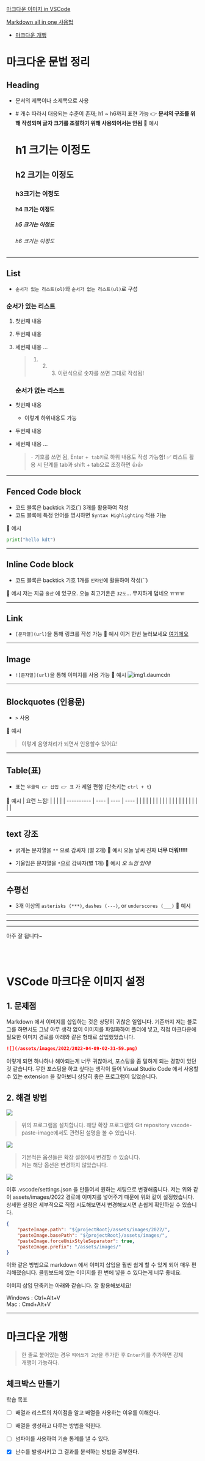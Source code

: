 [마크다운 이미지 in VSCode](#vscode-마크다운-이미지-설정)

[Markdown all in one 사용법](#)
  - [마크다운 개행](#마크다운-개행)


# 마크다운 문법 정리

## Heading

- 문서의 제목이나 소제목으로 사용

- \# 개수 따라서 대응되는 수준이 존재;  h1 ~ h6까지 표현 가능
  👉  **문서의 구조를 위해 작성되며 글자 크기를 조절하기 위해 사용되어서는 안됨**
  💬 예시
  
  # h1 크기는 이정도
  
  ## h2 크기는 이정도
  
  ### h3크기는 이정도
  
  #### h4 크기는 이정도
  
  ##### h5 크기는 이정도
  
  ###### h6 크기는 이정도

---

## List

- `순서가 있는 리스트(ol)`와 `순서가 없는 리스트(ul)`로 구성

### 순서가 있는 리스트

1. 첫번째 내용

2. 두번째 내용

3. 세번째 내용
   ...
   
   > 1. 2. 3. 이런식으로 숫자를 쓰면 그대로 작성됨!
   
   ### 순서가 없는 리스트
- 첫번째 내용
  
  - 이렇게 하위내용도 가능

- 두번째 내용

- 세번째 내용
  ...
  
  > `-` 기호를 쓰면 됨, Enter +` tab키`로 하위 내용도 작성 가능함!
  > ✅ 리스트 활용 시 단계를 tab과 shift + tab으로 조정하면 👍👍

---

## Fenced Code block

- 코드 블록은 backtick 기호(`) 3개를 활용하여 작성
- 코드 블록에 특정 언어를 명시하면 `Syntax Highlighting` 적용 가능

💬 예시

```python
print("hello kdt")
```

---

## Inline Code block

- 코드 블록은 backtick 기호 1개를 `인라인`에 활용하여 작성(``)

💬 예시
저는 지금 `울산` 에 있구요. 오늘 최고기온은 `32도`... 무지하게 덥네요 ㅠㅠㅠ

---

## Link

- `[문자열](url)`을 통해 링크를 작성 가능
  💬 예시
  이거 한번 눌러보세요 [여기에요](https://www.youtube.com/watch?app=desktop&v=qSipY59vFko)

---

## Image

- `![문자열](url)`을 통해 이미지를 사용 가능
  💬 예시
  ![img1.daumcdn](마크다운_문법정리.assets/img1.daumcdn.jpg)

---

## Blockquotes (인용문)

- `>` 사용

💬 예시

> 이렇게 음영처리가 되면서 인용할수 있어요!

---

## Table(표)

- 표는 `우클릭 👉 삽입 👉 표` 가 제일 편함
  (단축키는 `ctrl + t`)

💬 예시
| 요런 느낌! |      |      |      |
| ---------- | ---- | ---- | ---- |
|            |      |      |      |
|            |      |      |      |
|            |      |      |      |
|            |      |      |      |

---

## text 강조

- 굵게는 문자열을 `**` 으로 감싸자 (별 2개)
  💬 예시
  오늘 날씨 진짜 **너무 더워!!!!!**

- 기울임은 문자열을 `*`으로 감싸자(별 1개)
  💬 예시
  *오 느낌 있어!*

---

## 수평선

- 3개 이상의 `asterisks (***)`, `dashes (---)`, or `underscores (___)`
  💬 예시

---

---

---

아주 잘 됩니다~


<br><br>

# VSCode 마크다운 이미지 설정

## 1. 문제점
Markdown 에서 이미지를 삽입하는 것은 상당히 귀찮은 일입니다. 기존까지 저는 블로그를 하면서도 그냥 아무 생각 없이 이미지를 파일화하여 폴더에 넣고, 직접 마크다운에 필요한 이미지 경로를 아래와 같은 형태로 삽입했었습니다.

```markdown
![](/assets/images/2022/2022-04-09-02-31-59.png)
```
이렇게 되면 하나하나 해야되는게 너무 귀찮아서, 포스팅을 좀 덜하게 되는 경향이 있던 것 같습니다. 무한 포스팅을 하고 싶다는 생각이 들어 Visual Studio Code 에서 사용할 수 있는 extension 을 찾아보니 상당히 좋은 프로그램이 있었습니다.  


## 2. 해결 방법
![](./assets/images/2022/2022-08-26-08-18-03.png)

> 위의 프로그램을 설치합니다. 해당 확장 프로그램의 Git repository vscode-paste-image에서도 관련된 설명을 볼 수 있습니다.


![](./assets/images/2022/2022-08-26-09-47-30.png)

> 기본적은 옵션들은 확장 설정에서 변경할 수 있습니다.  
> 저는 해당 옵션은 변경하지 않았습니다.

![](./assets/images/2022/2022-08-26-09-49-10.png)

이후 .vscode/settings.json 을 만들어서 원하는 세팅으로 변경해줍니다. 저는 위와 같이 assets/images/2022 경로에 이미지를 넣어주기 때문에 위와 같이 설정했습니다. 상세한 설정은 세부적으로 직접 시도해보면서 변경해보시면 손쉽게 확인하실 수 있습니다.
```json
{
    "pasteImage.path": "${projectRoot}/assets/images/2022/",
    "pasteImage.basePath": "${projectRoot}/assets/images/",
    "pasteImage.forceUnixStyleSeparator": true,
    "pasteImage.prefix": "/assets/images/"
}
```
이와 같은 방법으로 markdown 에서 이미지 삽입을 훨씬 쉽게 할 수 있게 되어 매우 편리해졌습니다. 클립보드에 있는 이미지를 한 번에 넣을 수 있다는게 너무 좋네요.

이미지 삽입 단축키는 아래와 같습니다. 잘 활용해보세요!

Windows : Ctrl+Alt+V  
Mac : Cmd+Alt+V  

---
# 마크다운 개행
> 한 줄로 붙어있는 경우 `띄어쓰기 2번`을 추가한 후 `Enter`키를 추가하면 강제  
> 개행이 가능하다.


## 체크박스 만들기

학습 목표  

- [ ] 배열과 리스트의 차이점을 알고 배열을 사용하는 이유를 이해한다.

- [ ] 배열을 생성하고 다루는 방법을 익힌다.

- [ ] 넘파이를 사용하여 기술 통계를 낼 수 있다.

- [X] 난수를 발생시키고 그 결과를 분석하는 방법을 공부한다. 